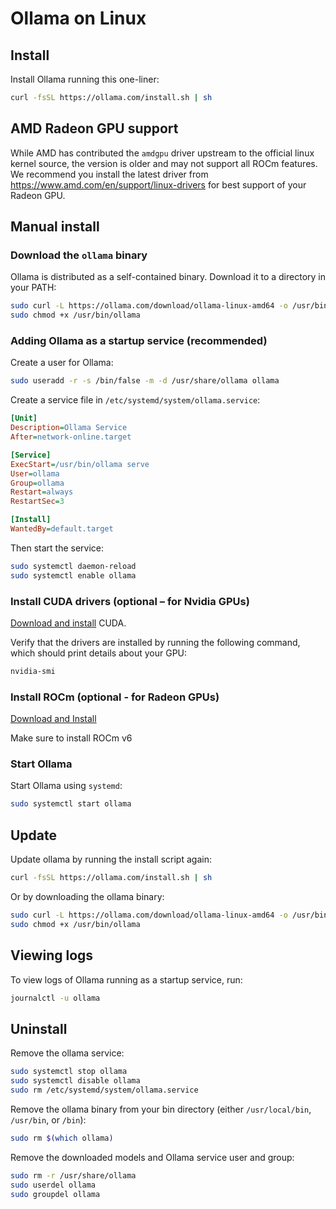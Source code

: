 # Ollama on Linux

## Install

Install Ollama running this one-liner:

>

```bash
curl -fsSL https://ollama.com/install.sh | sh
```

## AMD Radeon GPU support

While AMD has contributed the `amdgpu` driver upstream to the official linux
kernel source, the version is older and may not support all ROCm features. We
recommend you install the latest driver from
https://www.amd.com/en/support/linux-drivers for best support of your Radeon
GPU.

## Manual install

### Download the `ollama` binary

Ollama is distributed as a self-contained binary. Download it to a directory in your PATH:

```bash
sudo curl -L https://ollama.com/download/ollama-linux-amd64 -o /usr/bin/ollama
sudo chmod +x /usr/bin/ollama
```

### Adding Ollama as a startup service (recommended)

Create a user for Ollama:

```bash
sudo useradd -r -s /bin/false -m -d /usr/share/ollama ollama
```

Create a service file in `/etc/systemd/system/ollama.service`:

```ini
[Unit]
Description=Ollama Service
After=network-online.target

[Service]
ExecStart=/usr/bin/ollama serve
User=ollama
Group=ollama
Restart=always
RestartSec=3

[Install]
WantedBy=default.target
```

Then start the service:

```bash
sudo systemctl daemon-reload
sudo systemctl enable ollama
```

### Install CUDA drivers (optional – for Nvidia GPUs)

[Download and install](https://developer.nvidia.com/cuda-downloads) CUDA.

Verify that the drivers are installed by running the following command, which should print details about your GPU:

```bash
nvidia-smi
```

### Install ROCm (optional - for Radeon GPUs)
[Download and Install](https://rocm.docs.amd.com/projects/install-on-linux/en/latest/tutorial/quick-start.html)

Make sure to install ROCm v6

### Start Ollama

Start Ollama using `systemd`:

```bash
sudo systemctl start ollama
```

## Update

Update ollama by running the install script again:

```bash
curl -fsSL https://ollama.com/install.sh | sh
```

Or by downloading the ollama binary:

```bash
sudo curl -L https://ollama.com/download/ollama-linux-amd64 -o /usr/bin/ollama
sudo chmod +x /usr/bin/ollama
```

## Viewing logs

To view logs of Ollama running as a startup service, run:

```bash
journalctl -u ollama
```

## Uninstall

Remove the ollama service:

```bash
sudo systemctl stop ollama
sudo systemctl disable ollama
sudo rm /etc/systemd/system/ollama.service
```

Remove the ollama binary from your bin directory (either `/usr/local/bin`, `/usr/bin`, or `/bin`):

```bash
sudo rm $(which ollama)
```

Remove the downloaded models and Ollama service user and group:

```bash
sudo rm -r /usr/share/ollama
sudo userdel ollama
sudo groupdel ollama
```
